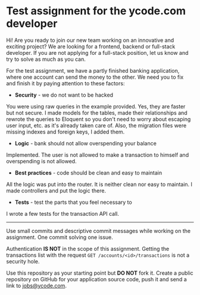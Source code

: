 # Test assignment for the ycode.com developer

Hi! Are you ready to join our new team working on an innovative and exciting project? 
We are looking for a frontend, backend or full-stack developer. 
If you are not applying for a full-stack position, let us know and try to solve as much as you can.

For the test assignment, we have a partly finished banking application, where one account can send the money to the other. 
We need you to fix and finish it by paying attention to these factors:
 * **Security** - we do not want to be hacked
 
 You were using raw queries in the example provided. Yes, they are faster but not secure. I made models for the tables, made their relationships and rewrote the queries to Eloquent so you don't need to worry about escaping user input, etc. as it's already taken care of.
 Also, the migration files were missing indexes and foreign keys, I added them.
 
 * **Logic** - bank should not allow overspending your balance
 
 Implemented. The user is not allowed to make a transaction to himself and overspending is not allowed.
 
 * **Best practices** - code should be clean and easy to maintain
 
 All the logic was put into the router. It is neither clean nor easy to maintain. I made controllers and put the logic there.
 
 * **Tests** - test the parts that you feel necessary to

I wrote a few tests for the transaction API call.


---
Use small commits and descriptive commit messages while working on the assignment. One commit solving one issue.

Authentication **IS NOT** in the scope of this assignment. Getting the transactions list with the request `GET /accounts/<id>/transactions` is not a security hole.

Use this repository as your starting point but **DO NOT** fork it. Create a public repository on GitHub for your application source code, push it and send a link to jobs@ycode.com.
